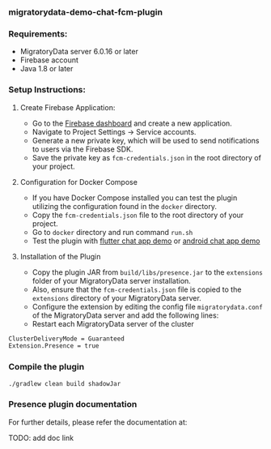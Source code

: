 ### migratorydata-demo-chat-fcm-plugin

### Requirements:

- MigratoryData server 6.0.16 or later
- Firebase account
- Java 1.8 or later

### Setup Instructions:

1. Create Firebase Application:
   - Go to the [Firebase dashboard](https://console.firebase.google.com) and create a new application.
   - Navigate to Project Settings -> Service accounts.
   - Generate a new private key, which will be used to send notifications to users via the Firebase SDK.
   - Save the private key as `fcm-credentials.json` in the root directory of your project.

2. Configuration for Docker Compose
   - If you have Docker Compose installed you can test the plugin utilizing the configuration found in the `docker` directory.
   - Copy the `fcm-credentials.json` file to the root directory of your project.
   - Go to `docker` directory and run command `run.sh`
   - Test the plugin with [flutter chat app demo](https://github.com/migratorydata/migratorydata-demo-chat-fcm-client-flutter) or [android chat app demo](https://github.com/migratorydata/migratorydata-demo-chat-fcm-client-android)

3. Installation of the Plugin
   - Copy the plugin JAR from `build/libs/presence.jar` to the `extensions` folder of your MigratoryData server installation.
   - Also, ensure that the `fcm-credentials.json` file is copied to the `extensions` directory of your MigratoryData server.
   - Configure the extension by editing the config file `migratorydata.conf` of the MigratoryData server and add the following lines:
   - Restart each MigratoryData server of the cluster
```bash
ClusterDeliveryMode = Guaranteed
Extension.Presence = true
```

### Compile the plugin

```bash
./gradlew clean build shadowJar
```

### Presence plugin documentation

For further details, please refer the documentation at:

TODO: add doc link